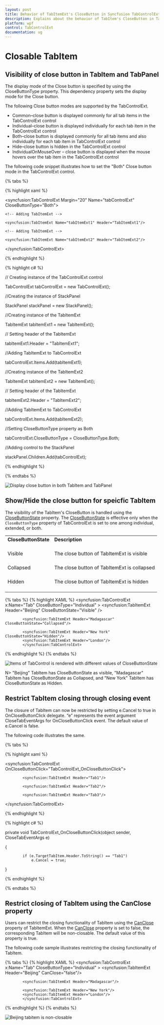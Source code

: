 ```yaml
---
layout: post
title: Behavior of TabItemExt's CloseButton in Syncfusion TabControlExt
description: Explains about the behavior of TabItem's CloseButton in TabControlExt of WPF
platform: wpf
control: TabControlExt
documentation: ug
---
```


# Closable TabItem

## Visibility of close button in TabItem and TabPanel

The display mode of the Close button is specified by using the CloseButtonType property. This dependency property sets the display mode for the Close button.

The following Close button modes are supported by the TabControlExt.

* Common–close button is displayed commonly for all tab items in the TabControlExt control
* Individual–close button is displayed individually for each tab item in the TabControlExt control
* Both–close button is displayed commonly for all tab items and also individually for each tab item in TabControlExt control
* Hide–close button is hidden in the TabControlExt control
* IndividualOnMouseOver – close button is displayed when the mouse hovers over the tab item in the TabControlExt control



The following code snippet illustrates how to set the "Both" Close button mode in the TabControlExt control.

{% tabs %}

{% highlight xaml %}

<!-- Adding TabcontrolExt with CloseButtonType is Both -->

<syncfusion:TabControlExt Margin="20" Name="tabControlExt" CloseButtonType="Both">

    <!-- Adding TabItemExt -->

    <syncfusion:TabItemExt Name="tabItemExt1" Header="TabItemExt1"/>

    <!-- Adding TabItemExt -->

    <syncfusion:TabItemExt Name="tabItemExt2" Header="TabItemExt2"/>

</syncfusion:TabControlExt>

{% endhighlight %}

{% highlight c# %}

// Creating instance of the TabControlExt control

TabControlExt tabControlExt = new TabControlExt();

//Creating the instance of StackPanel

StackPanel stackPanel = new StackPanel();

//Creating instance of the TabItemExt 

TabItemExt tabItemExt1 = new TabItemExt();

// Setting header of the TabItemExt

tabItemExt1.Header = "TabItemExt1";

//Adding TabItemExt to TabControlExt

tabControlExt.Items.Add(tabItemExt1);

//Creating instance of the TabItemExt2 

TabItemExt tabItemExt2 = new TabItemExt();

// Setting header of the TabItemExt

tabItemExt2.Header = "TabItemExt2";

//Adding TabItemExt to TabControlExt

tabControlExt.Items.Add(tabItemExt2);           

//Setting CloseButtonType property as Both

tabControlExt.CloseButtonType = CloseButtonType.Both;

//Adding control to the StackPanel

stackPanel.Children.Add(tabControlExt); 

{% endhighlight %}


{% endtabs %}


![Display close button in both TabItem and TabPanel](Closable-tabs-images/Closable-tabs-images3.jpeg)


## Show/Hide the close button for speicfic TabItem

The visibility of the TabItem's CloseButton is handled using the [CloseButtonState](https://help.syncfusion.com/cr/wpf/Syncfusion.Tools.Wpf~Syncfusion.Windows.Tools.Controls.TabItemExt~CloseButtonState.html) property. The [CloseButtonState](https://help.syncfusion.com/cr/wpf/Syncfusion.Tools.Wpf~Syncfusion.Windows.Tools.Controls.TabItemExt~CloseButtonState.html) is effective only when the `CloseButtonType` property of TabControlExt is set to one among individual, extended, or both.

<table>
<tr>
<td>
<b> CloseButtonState </b> <br/><br/></td><td>
<b> Description </b> <br/><br/></td></tr>
<tr>
<td>
Visible<br/><br/></td><td>
The close button of TabItemExt is visible<br/><br/></td></tr>
<tr>
<td>
Collapsed<br/><br/></td><td>
The close button of TabItemExt is collapsed<br/><br/></td></tr>
<tr>
<td>
Hidden<br/><br/></td><td>
The close button of TabItemExt is hidden<br/><br/></td></tr>
</table>

{% tabs %}
{% highlight XAML %}
<syncfusion:TabControlExt x:Name="Tab" CloseButtonType="Individual"
                                      >
                <syncfusion:TabItemExt Header="Beijing" CloseButtonState="Visible" />
            
            <syncfusion:TabItemExt Header="Madagascar" CloseButtonState="Collapsed"/>
            
            <syncfusion:TabItemExt Header="New York" CloseButtonState="Hidden"/>
            <syncfusion:TabItemExt Header="London"/>
            </syncfusion:TabControlExt>
{% endhighlight %}
{% endtabs %}

![Items of TabControl is rendered with different values of CloseButtonState](Closable-tabs-images/Closable-tabs-images2.png)


N> "Beijing" TabItem has CloseButtonState as visible, "Madagascar" TabItem has CloseButtonState as Collapsed, and "New York" TabItem has CloseButtonState as Hidden.


## Restrict TabItem closing through closing event

The closure of TabItem can now be restricted by setting e.Cancel to true in OnCloseButtonClick delegate. “e” represents the event argument CloseTabEventArgs for OnCloseButtonClick event. The default value of e.Cancel is false.

The following code illustrates the same.

{% tabs %}

{% highlight xaml %}

  <syncfusion:TabControlExt OnCloseButtonClick="TabControlExt_OnCloseButtonClick">

            <syncfusion:TabItemExt Header="Tab1"/>
            
            <syncfusion:TabItemExt Header="Tab2"/>
            
            <syncfusion:TabItemExt Header="Tab3"/>
            
</syncfusion:TabControlExt>

{% endhighlight %}

{% highlight c# %}

 private void TabControlExt_OnCloseButtonClick(object sender, CloseTabEventArgs e)
 
 {

            if (e.TargetTabItem.Header.ToString() == "Tab1")
                e.Cancel = true;
 }

{% endhighlight %}

{% endtabs %}

## Restrict closing of TabItem using the CanClose property

Users can restrict the closing functionality of TabItem using the [CanClose](https://help.syncfusion.com/cr/cref_files/wpf/Syncfusion.Tools.Wpf~Syncfusion.Windows.Tools.Controls.TabItemExt~CanClose.html) property of TabItemExt. When the [CanClose](https://help.syncfusion.com/cr/cref_files/wpf/Syncfusion.Tools.Wpf~Syncfusion.Windows.Tools.Controls.TabItemExt~CanClose.html) property is set to false, the corresponding TabItem will be non-closable. The default value of this property is true. 

The following code sample illustrates restricting the closing functionality of TabItem.

{% tabs %}
{% highlight XAML %}
<syncfusion:TabControlExt x:Name="Tab" CloseButtonType="Individual"
                                      >
                <syncfusion:TabItemExt Header="Beijing" CanClose="false"/>
            
            <syncfusion:TabItemExt Header="Madagascar"/>
            
            <syncfusion:TabItemExt Header="New York"/>
            <syncfusion:TabItemExt Header="London"/>
            </syncfusion:TabControlExt>
{% endhighlight %}
{% endtabs %}

![Beijing tabitem is non-closable](Closable-tabs-images/Closable-tabs-images1.png)


